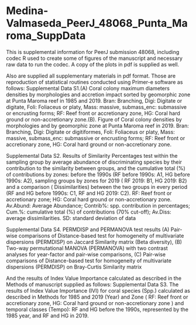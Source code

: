 # Medina-Valmaseda_PeerJ_48068_Punta_Maroma_SuppData
This is supplemental information for PeerJ submission 48068, including codec R used to create some of figures of the manuscript and necessary raw data to run the codec. A copy of the plots in pdf is supplied as well.

Also are supplied all supplementary materials in pdf format. Those are reproduction of statistical routines conducted using Primer-e software as follows:
Supplemental Data S1.(A) Coral colony maximum diameters densities by morphologies and accretion impact sorted by geomorphic zone at Punta Maroma reef in 1985 and 2019. Bran: Branching, Digi: Digitate or digitate, Foli: Foliaceus or platy, Mass: massive, submass_enc: submassive or encrusting forms; RF: Reef front or accretionary zone, HG: Coral hard ground or non-accretionary zone.(B). Figure of Coral colony densities by morphologies and by geomorphic zone at Punta Maroma reef in 2019. Bran: Branching, Digi: Digitate or digitiformes, Foli: Foliaceus or platy, Mass: massive, submass_enc: submassive or encrusting forms; RF: Reef front or accretionary zone, HG: Coral hard ground or non-accretionary zone. 

Supplemental Data S2. Results of Similarity Percentages test within the sampling group by average abundance of discriminating species by their contribution to the similarity between groups, and the cumulative total (%) of contributions by zones: before the 1990s (RF before 1990s: A1, HG before 1990s: A2), sampling groups by zones for 2019 ( RF 2019: B1, HG 2019: B2) and a comparison ( Dissimilarities) between the two groups in every period (RF and HG before 1990s: C1, RF and HG 2019: C2). RF: Reef front or accretionary zone; HG: Coral hard ground or non-accretionary zone. Av.Abund: Average Abundance; Contrib%: spp. contribution in percentages; Cum.%: cumulative total (%) of contributions (70% cut-off); Av.Diss: average dissimilarities. SD: standard deviation of data    	        	     

Supplemental Data S4. PERMDISP and PERMANOVA test results
(A) Pair-wise comparisons of Distance-based test for homogeneity of multivariate dispersions (PERMDISP) on Jaccard Similarity matrix (Beta diversity), (B) Two-way permutational MANOVA (PERMANOVA) with two contrast analyses for year-factor and pair-wise comparisons,  (C) Pair-wise comparisons of Distance-based test for homogeneity of multivariate dispersions (PERMDISP) on Bray-Curtis Similarity matrix

And the results of Index Value Importance calculated as described in the Methods of manuscript supplied as follows:
Supplemental Data S3. The results of Index Value Importance (IVI) for coral species (Spp.) calculated as described in Methods for 1985 and 2019 (Year) and Zone ( RF: Reef front or accretionary zone, HG: Coral hard ground or non-accretionary zone ) and temporal classes (Tempo): RF and HG before the 1990s, represented by the 1985 year, and RF and HG in 2019.

